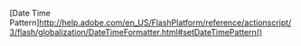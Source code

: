[Date Time Pattern]<http://help.adobe.com/en_US/FlashPlatform/reference/actionscript/3/flash/globalization/DateTimeFormatter.html#setDateTimePattern()>
